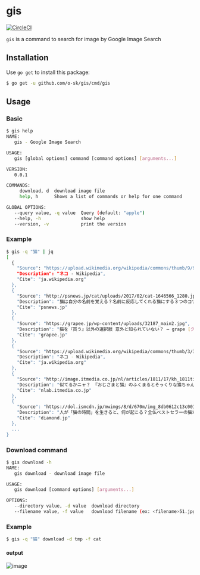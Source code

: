 # gis
[![CircleCI](https://circleci.com/gh/o-sk/gis/tree/master.svg?style=svg)](https://circleci.com/gh/o-sk/gis/tree/master)

`gis` is a command to search for image by Google Image Search

## Installation
Use `go get` to install this package:

```bash
$ go get -u github.com/o-sk/gis/cmd/gis
```

## Usage

### Basic
```bash
$ gis help
NAME:
   gis - Google Image Search

USAGE:
   gis [global options] command [command options] [arguments...]

VERSION:
   0.0.1

COMMANDS:
     download, d  download image file
     help, h      Shows a list of commands or help for one command

GLOBAL OPTIONS:
   --query value, -q value  Query (default: "apple")
   --help, -h               show help
   --version, -v            print the version
```

### Example

```bash
$ gis -q "猫" | jq
[
  {
    "Source": "https://upload.wikimedia.org/wikipedia/commons/thumb/9/9e/2016-06-14_Orange_and_white_tabby_cat_born_in_2016_%E8%8C%B6%E3%83%88%E3%83%A9%E7%99%BD%E3%81%AD%E3%81%93_DSCF6526%E2%98%86%E5%BD%A1.jpg/200px-2016-06-14_Orange_and_white_tabby_cat_born_in_2016_%E8%8C%B6%E3%83%88%E3%83%A9%E7%99%BD%E3%81%AD%E3%81%93_DSCF6526%E2%98%86%E5%BD%A1.jpg",
    "Description": "ネコ - Wikipedia",
    "Cite": "ja.wikipedia.org"
  },
  {
    "Source": "http://psnews.jp/cat/uploads/2017/02/cat-1646566_1280.jpg",
    "Description": "猫は自分の名前を覚える？名前に反応してくれる猫にする３つのコツ！｜猫 ...",
    "Cite": "psnews.jp"
  },
  {
    "Source": "https://grapee.jp/wp-content/uploads/32187_main2.jpg",
    "Description": "猫を『買う』以外の選択肢 意外と知られていない？ – grape [グレイプ]",
    "Cite": "grapee.jp"
  },
  {
    "Source": "https://upload.wikimedia.org/wikipedia/commons/thumb/3/33/Hannibal_Poenaru_-_Nasty_cat_%21_%28by-sa%29.jpg/270px-Hannibal_Poenaru_-_Nasty_cat_%21_%28by-sa%29.jpg",
    "Description": "ネコ - Wikipedia",
    "Cite": "ja.wikipedia.org"
  },
  {
    "Source": "http://image.itmedia.co.jp/nl/articles/1811/17/kh_1811tio01.jpg",
    "Description": "似てるかニャ？ 『おじさまと猫』のふくまるとそっくりな猫ちゃんが ...",
    "Cite": "nlab.itmedia.co.jp"
  },
  {
    "Source": "https://dol.ismcdn.jp/mwimgs/8/d/670m/img_8db0612c13c0013326bfb1b66431df95645897.jpg",
    "Description": "人が「猫の時間」を生きると、何が起こる？全仏ベストセラーの猫本が ...",
    "Cite": "diamond.jp"
  },
  ...
}
```

### Download command

``` bash
$ gis download -h  
NAME:
   gis download - download image file

USAGE:
   gis download [command options] [arguments...]

OPTIONS:
   --directory value, -d value  download directory
   --filename value, -f value   download filename (ex: <filename>51.jpg) (default: "image")
```

### Example
```bash
$ gis -q "猫" download -d tmp -f cat
```
#### output
![image](https://user-images.githubusercontent.com/44518256/50286810-eafadc00-04a3-11e9-8ae3-39a9d3f755db.png)

